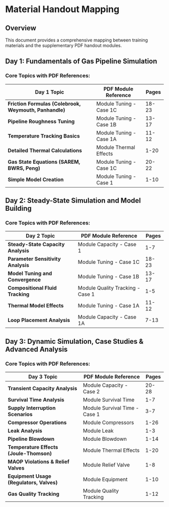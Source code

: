 # Material Handout Mapping

## Overview
This document provides a comprehensive mapping between training materials and the supplementary PDF handout modules.

## Day 1: Fundamentals of Gas Pipeline Simulation

### Core Topics with PDF References:

| Day 1 Topic | PDF Module Reference | Pages |
|-------------|---------------------|--------|
| **Friction Formulas (Colebrook, Weymouth, Panhandle)** | Module Tuning - Case 1C | 18-23 |
| **Pipeline Roughness Tuning** | Module Tuning - Case 1B | 13-17 |
| **Temperature Tracking Basics** | Module Tuning - Case 1A | 11-12 |
| **Detailed Thermal Calculations** | Module Thermal Effects | 1-20 |
| **Gas State Equations (SAREM, BWRS, Peng)** | Module Tuning - Case 1C | 20-22 |
| **Simple Model Creation** | Module Tuning - Case 1 | 1-10 |

## Day 2: Steady-State Simulation and Model Building

### Core Topics with PDF References:

| Day 2 Topic | PDF Module Reference | Pages |
|-------------|---------------------|--------|
| **Steady-State Capacity Analysis** | Module Capacity - Case 1 | 1-7 |
| **Parameter Sensitivity Analysis** | Module Tuning - Case 1C | 18-23 |
| **Model Tuning and Convergence** | Module Tuning - Case 1B | 13-17 |
| **Compositional Fluid Tracking** | Module Quality Tracking - Case 1 | 1-5 |
| **Thermal Model Effects** | Module Tuning - Case 1A | 11-12 |
| **Loop Placement Analysis** | Module Capacity - Case 1A | 7-13 |

## Day 3: Dynamic Simulation, Case Studies & Advanced Analysis

### Core Topics with PDF References:

| Day 3 Topic | PDF Module Reference | Pages |
|-------------|---------------------|--------|
| **Transient Capacity Analysis** | Module Capacity - Case 2 | 20-28 |
| **Survival Time Analysis** | Module Survival Time | 1-7 |
| **Supply Interruption Scenarios** | Module Survival Time - Case 1 | 3-7 |
| **Compressor Operations** | Module Compressors | 1-26 |
| **Leak Analysis** | Module Leak | 1-3 |
| **Pipeline Blowdown** | Module Blowdown | 1-14 |
| **Temperature Effects (Joule-Thomson)** | Module Thermal Effects | 1-20 |
| **MAOP Violations & Relief Valves** | Module Relief Valve | 1-8 |
| **Equipment Usage (Regulators, Valves)** | Module Equipment | 1-10 |
| **Gas Quality Tracking** | Module Quality Tracking | 1-12 |


